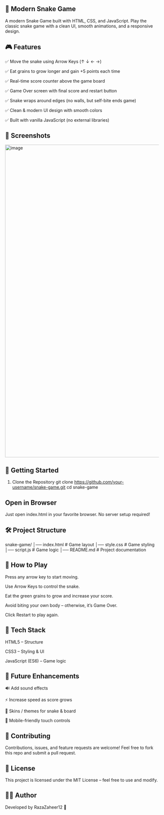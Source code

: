 ## 🐍 Modern Snake Game

A modern Snake Game built with HTML, CSS, and JavaScript.
Play the classic snake game with a clean UI, smooth animations, and a responsive design.


## 🎮 Features

✅ Move the snake using Arrow Keys (↑ ↓ ← →)

✅ Eat grains to grow longer and gain +5 points each time

✅ Real-time score counter above the game board

✅ Game Over screen with final score and restart button

✅ Snake wraps around edges (no walls, but self-bite ends game)

✅ Clean & modern UI design with smooth colors

✅ Built with vanilla JavaScript (no external libraries)

## 📸 Screenshots
<img width="1536" height="1024" alt="image" src="https://github.com/user-attachments/assets/6d4c831a-2ed9-43a8-86a5-26a44973785d" />


## 🚀 Getting Started
1. Clone the Repository
git clone https://github.com/your-username/snake-game.git
cd snake-game

## Open in Browser

Just open index.html in your favorite browser.
No server setup required!

## 🛠️ Project Structure
snake-game/
│── index.html      # Game layout
│── style.css       # Game styling
│── script.js       # Game logic
│── README.md       # Project documentation

## 🎯 How to Play

Press any arrow key to start moving.

Use Arrow Keys to control the snake.

Eat the green grains to grow and increase your score.

Avoid biting your own body – otherwise, it’s Game Over.

Click Restart to play again.

## 📂 Tech Stack

HTML5 – Structure

CSS3 – Styling & UI

JavaScript (ES6) – Game logic

## 🌟 Future Enhancements

🔊 Add sound effects

⚡ Increase speed as score grows

🎨 Skins / themes for snake & board

📱 Mobile-friendly touch controls

## 🤝 Contributing

Contributions, issues, and feature requests are welcome!
Feel free to fork this repo and submit a pull request.

## 📜 License

This project is licensed under the MIT License – feel free to use and modify.

## 👨‍💻 Author

Developed by RazaZaheer12 🚀
